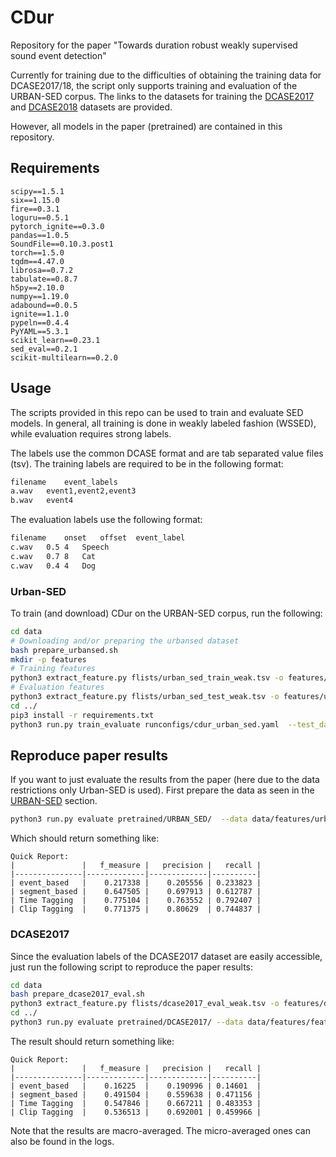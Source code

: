 # CDur

Repository for the paper "Towards duration robust weakly supervised sound event detection"

Currently for training due to the difficulties of obtaining the training data for DCASE2017/18, the script only supports training and evaluation of the URBAN-SED corpus.
The links to the datasets for training the [DCASE2017](https://github.com/ankitshah009/Task-4-Large-scale-weakly-supervised-sound-event-detection-for-smart-cars) and [DCASE2018](https://github.com/DCASE-REPO/dcase2018_baseline/tree/master/task4/dataset) datasets are provided.

However, all models in the paper (pretrained) are contained in this repository.

## Requirements

```
scipy==1.5.1
six==1.15.0
fire==0.3.1
loguru==0.5.1
pytorch_ignite==0.3.0
pandas==1.0.5
SoundFile==0.10.3.post1
torch==1.5.0
tqdm==4.47.0
librosa==0.7.2
tabulate==0.8.7
h5py==2.10.0
numpy==1.19.0
adabound==0.0.5
ignite==1.1.0
pypeln==0.4.4
PyYAML==5.3.1
scikit_learn==0.23.1
sed_eval==0.2.1
scikit-multilearn==0.2.0
```

## Usage

The scripts provided in this repo can be used to train and evaluate SED models.
In general, all training is done in weakly labeled fashion (WSSED), while evaluation requires strong labels.

The labels use the common DCASE format and are tab separated value files (tsv).
The training labels are required to be in the following format:

```bash
filename    event_labels
a.wav   event1,event2,event3
b.wav   event4
```

The evaluation labels use the following format:

```bash
filename    onset   offset  event_label
c.wav   0.5 4   Speech
c.wav   0.7 8   Cat
c.wav   0.4 4   Dog
```


### Urban-SED

To train (and download) CDur on the URBAN-SED corpus, run the following:

```bash
cd data
# Downloading and/or preparing the urbansed dataset
bash prepare_urbansed.sh
mkdir -p features
# Training features
python3 extract_feature.py flists/urban_sed_train_weak.tsv -o features/urban_sed_train.h5
# Evaluation features
python3 extract_feature.py flists/urban_sed_test_weak.tsv -o features/urban_sed_test.h5
cd ../
pip3 install -r requirements.txt
python3 run.py train_evaluate runconfigs/cdur_urban_sed.yaml  --test_data data/features/urban_sed_test.h5 --test_label data/flists/urban_sed_test_strong.tsv
```

## Reproduce paper results

If you want to just evaluate the results from the paper (here due to the data restrictions only Urban-SED is used).
First prepare the data as seen in the [URBAN-SED](#urban_sed) section.

```bash
python3 run.py evaluate pretrained/URBAN_SED/  --data data/features/urban_sed_test.h5 --label data/flists/urban_sed_test_strong.tsv
```

Which should return something like:
```
Quick Report: 
|               |   f_measure |   precision |   recall |
|---------------|-------------|-------------|----------|
| event_based   |    0.217338 |    0.205556 | 0.233823 |
| segment_based |    0.647505 |    0.697913 | 0.612787 |
| Time Tagging  |    0.775104 |    0.763552 | 0.792407 |
| Clip Tagging  |    0.771375 |    0.80629  | 0.744837 |
```

### DCASE2017

Since the evaluation labels of the DCASE2017 dataset are easily accessible, just run the following script to reproduce the paper results:

```bash
cd data
bash prepare_dcase2017_eval.sh
python3 extract_feature.py flists/dcase2017_eval_weak.tsv -o features/dcase2017_eval.h5
cd ../
python3 run.py evaluate pretrained/DCASE2017/ --data data/features/features/dcase2017_eval.h5 --label data/flists/dcase2017_eval_strong.tsv
```

The result should return something like:

```
Quick Report: 
|               |   f_measure |   precision |   recall |
|---------------|-------------|-------------|----------|
| event_based   |    0.16225  |    0.190996 | 0.14601  |
| segment_based |    0.491504 |    0.559638 | 0.471156 |
| Time Tagging  |    0.547846 |    0.667211 | 0.483353 |
| Clip Tagging  |    0.536513 |    0.692001 | 0.459966 |
```

Note that the results are macro-averaged. The micro-averaged ones can also be found in the logs.
